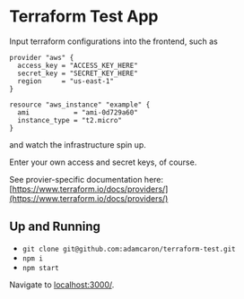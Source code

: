 # Terraform Test App

Input terraform configurations into the frontend, such as
```
provider "aws" {
  access_key = "ACCESS_KEY_HERE"
  secret_key = "SECRET_KEY_HERE"
  region     = "us-east-1"
}

resource "aws_instance" "example" {
  ami           = "ami-0d729a60"
  instance_type = "t2.micro"
}
```

and watch the infrastructure spin up.

Enter your own access and secret keys, of course.

See provier-specific documentation here: [https://www.terraform.io/docs/providers/](https://www.terraform.io/docs/providers/)

## Up and Running

 - `git clone git@github.com:adamcaron/terraform-test.git`
 - `npm i`
 - `npm start`

Navigate to [localhost:3000/](http://localhost:3000/).